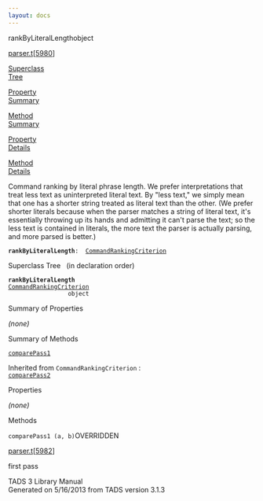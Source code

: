 ```yaml
---
layout: docs
---
```

<span class="title">rankByLiteralLength</span><span class="type">object</span>

[parser.t](../file/parser.t.html)\[[5980](../source/parser.t.html#5980)\]

[Superclass  
Tree](#_SuperClassTree_)

[Property  
Summary](#_PropSummary_)

[Method  
Summary](#_MethodSummary_)

[Property  
Details](#_Properties_)

[Method  
Details](#_Methods_)

<div class="fdesc">

Command ranking by literal phrase length. We prefer interpretations that
treat less text as uninterpreted literal text. By "less text," we simply
mean that one has a shorter string treated as literal text than the
other. (We prefer shorter literals because when the parser matches a
string of literal text, it's essentially throwing up its hands and
admitting it can't parse the text; so the less text is contained in
literals, the more text the parser is actually parsing, and more parsed
is better.)

**`rankByLiteralLength`**` :   `[`CommandRankingCriterion`](../object/CommandRankingCriterion.html)

</div>

<span id="_SuperClassTree_"></span>

<div class="mjhd">

<span class="hdln">Superclass Tree</span>   (in declaration order)

</div>

**`rankByLiteralLength`**  
[`CommandRankingCriterion`](../object/CommandRankingCriterion.html)  
`                 object`  
<span id="_PropSummary_"></span>

<div class="mjhd">

<span class="hdln">Summary of Properties</span>  

</div>





*(none)* <span id="_MethodSummary_"></span>

<div class="mjhd">

<span class="hdln">Summary of Methods</span>  

</div>

[`comparePass1`](#comparePass1)

Inherited from `CommandRankingCriterion` :  
[`comparePass2`](../object/CommandRankingCriterion.html#comparePass2)

<span id="_Properties_"></span>

<div class="mjhd">

<span class="hdln">Properties</span>  

</div>

*(none)* <span id="_Methods_"></span>

<div class="mjhd">

<span class="hdln">Methods</span>  

</div>

<span id="comparePass1"></span>

`comparePass1 (a, b)`<span class="rem">OVERRIDDEN</span>

[parser.t](../file/parser.t.html)\[[5982](../source/parser.t.html#5982)\]

<div class="desc">

first pass

</div>

<div class="ftr">

TADS 3 Library Manual  
Generated on 5/16/2013 from TADS version 3.1.3

</div>
